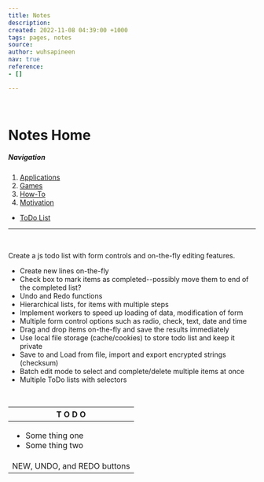 ```yaml
---
title: Notes
description: 
created: 2022-11-08 04:39:00 +1000
tags: pages, notes
source: 
author: wuhsapineen
nav: true
reference:
- []

---
```

<br />

# Notes Home

##### Navigation

1.  [Applications][1]
1.  [Games][2]
1.  [How-To][3]
1.  [Motivation][4]
-   [ToDo List][*]

---
<br />

Create a js todo list with form controls and on-the-fly editing features.
-   Create new lines on-the-fly
-   Check box to mark items as completed--possibly move them to end of the completed list?
-   Undo and Redo functions
-   Hierarchical lists, for items with multiple steps
-   Implement workers to speed up loading of data, modification of form
-   Multiple form control options such as radio, check, text, date and time
-   Drag and drop items on-the-fly and save the results immediately
-   Use local file storage (cache/cookies) to store todo list and keep it private
-   Save to and Load from file, import and export encrypted strings (checksum)
-   Batch edit mode to select and complete/delete multiple items at once
-   Multiple ToDo lists with selectors

<br />

| T O D O |
| --- |
| <div id="todolist"><ul><li>Some thing one</li><li>Some thing two</li></ul></div> |
| NEW, UNDO, and REDO buttons |

<!-- reference-links -->
[1]: apps.md
[2]: games/index.md
[3]: how-to.md
[4]: general/motivation.md
[*]: #todolist
<!-- endreference-links -->